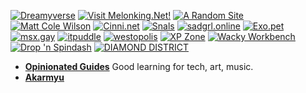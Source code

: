 [![Dreamyverse](/buttons/coolpeople/affbanner-taffy.gif)](https://dreamy.neocities.org/universe)
[![Visit Melonking.Net!](/buttons/coolpeople/MELON-BADGE.GIF)](https://melonking.net)
[![A Random Site](/buttons/coolpeople/random-btn.png)](https://arandomsite.neocities.org/)
[![Matt Cole Wilson](/buttons/coolpeople/mcw-button.gif)](https://mattcolewilson.com/)
[![Cinni.net](/buttons/coolpeople/cinni_angelbutton3.gif)](https://cinni.net/)
[![Snals](/buttons/coolpeople/snalsbutton.png)](https://snals.neocities.org)
[![sadgrl.online](/buttons/coolpeople/sad-btn.gif)](https://sadgrl.online/)
[![Exo.pet](/buttons/coolpeople/exopetbutton1.png)](https://exo.pet/)
[![msx.gay](/buttons/coolpeople/msx.gif)](https://msx.gay/)
[![itpuddle](/buttons/coolpeople/itpuddlebutton.png)](https://itpuddle.com/)
[![westopolis](/buttons/coolpeople/westopolis_stamp.png)](https://westopolis.neocities.org/)
[![XP Zone](/buttons/coolpeople/xpzone.gif)](https://xp-zone.neocities.org/)
[![Wacky Workbench](/buttons/coolpeople/ww_button1.png)](https://wackyworkbench.neocities.org/)
[![Drop 'n Spindash](/buttons/coolpeople/DnSDbutton2.gif)](https://dropandspindash.neocities.org/)
[![DIAMOND DISTRICT](/buttons/coolpeople/DIAMONDDISTRICT.png)](https://xn--tr8h8c.ws/)

- **[Opinionated Guides](https://opguides.info/)** Good learning for tech, art, music. 
- **[Akarmyu](https://akarmyu.neocities.org/)**
